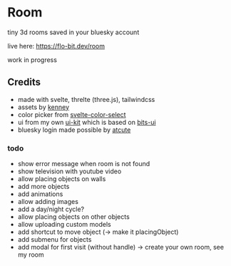 # Room

tiny 3d rooms saved in your bluesky account

live here: https://flo-bit.dev/room

work in progress

## Credits

- made with svelte, threlte (three.js), tailwindcss
- assets by [kenney](https://kenney.nl/assets/furniture-kit)
- color picker from [svelte-color-select](https://github.com/CaptainCodeman/svelte-color-select)
- ui from my own [ui-kit](https://github.com/flo-bit/ui-kit) which is based on [bits-ui](https://bits-ui.com/)
- bluesky login made possible by [atcute](https://github.com/mary-ext/atcute)


### todo

- show error message when room is not found
- show television with youtube video
- allow placing objects on walls
- add more objects
- add animations
- allow adding images
- add a day/night cycle?
- allow placing objects on other objects
- allow uploading custom models
- add shortcut to move object (-> make it placingObject)
- add submenu for objects
- add modal for first visit (without handle) -> create your own room, see my room